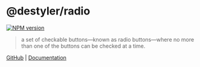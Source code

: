# @destyler/radio

[![NPM version](https://img.shields.io/npm/v/@destyler/radio?color=a1b858&radio=)](https://www.npmjs.com/package/@destyler/radio)

> a set of checkable buttons—known as radio buttons—where no more than one of the buttons can be checked at a time.

[GitHub](https://github.com/destyler/destyler) | [Documentation](https://destyler-dev.zeabur.app/)
